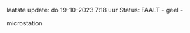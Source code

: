 laatste update: 
do 19-10-2023  7:18   uur 
Status: FAALT - geel - 
<div class="service Y">microstation</div>